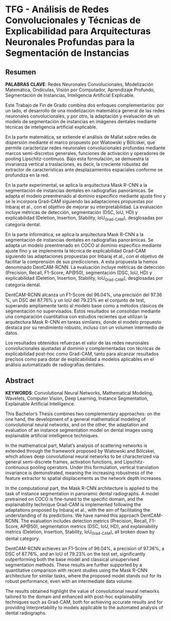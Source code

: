 # TFG - Análisis de Redes Convolucionales y Técnicas de Explicabilidad para Arquitecturas Neuronales Profundas para la Segmentación de Instancias

## Resumen

**PALABRAS CLAVE**: Redes Neuronales Convolucionales, Modelización Matemática, Ondículas, Visión por Computador, Aprendizaje Profundo, Segmentación de Instancias, Inteligencia Artificial Explicable.

Este Trabajo de Fin de Grado combina dos enfoques complementarios: por un lado, el desarrollo de una modelización matemática general de las redes neuronales convolucionales, y por otro, la adaptación y evaluación de un modelo de segmentación de instancias en imágenes dentales mediante técnicas de inteligencia artificial explicable.

En la parte matemática, se extiende el análisis de Mallat sobre redes de dispersión mediante el marco propuesto por Wiatowski y Bölcskei, que permite caracterizar redes neuronales convolucionales profundas mediante marcos semi-discretos generales, funciones de activación y operadores de pooling Lipschitz-continuos. Bajo esta formulación, se demuestra la invarianza vertical a traslaciones, es decir, la creciente robustez del extractor de características ante desplazamientos espaciales conforme se profundiza en la red.

En la parte experimental, se aplica la arquitectura Mask R-CNN a la segmentación de instancias dentales en radiografías panorámicas. Se adapta el modelo preentrenado al dominio específico mediante ajuste fino y se le incorpora Grad-CAM siguiendo las adaptaciones propuestas por Inbaraj et al., con el objetivo de mejorar su interpretabilidad. La evaluación incluye métricas de detección, segmentación (DSC, IoU, HD) y explicabilidad (Deletion, Insertion, Stability, $\text{IoU}_{\text{Grad-CAM}}$), desglosadas por categoría dental.

En la parte informática, se aplica la arquitectura Mask R-CNN a la segmentación de instancias dentales en radiografías panorámicas. Se adapta un modelo preentrenado en COCO al dominio específico mediante ajuste fino y se implementa la técnica de explicabilidad Grad-CAM siguiendo las adaptaciones propuestas por Inbaraj et al., con el objetivo de facilitar la comprensión de sus predicciones. A esta propuesta la hemos denominado DentCAM-RCNN. La evaluación incluye métricas de detección (Precision, Recall, F1-Score, AP@50), segmentación (DSC, IoU, HD) y explicabilidad (Deletion, Insertion, Stability, $\text{IoU}_{\text{Grad-CAM}}$), desglosadas por categoría dental.

DentCAM-RCNN alcanza un F1-Score del 96.04%, una precisión del 97.36 %, un DSC del 87.76% y un IoU del 79.23% en el conjunto de test, superando ampliamente tanto al modelo base como a métodos clásicos de segmentación no supervisados. Estos resultados se consolidan mediante una comparación cuantitativa con estudios recientes que utilizan la arquitectura Mask R-CNN en tareas similares, donde el modelo propuesto destaca por su rendimiento robusto, incluso con un volumen intermedio de datos.

Los resultados obtenidos refuerzan el valor de las redes neuronales convolucionales ajustadas al dominio y complementadas con técnicas de explicabilidad post-hoc como Grad-CAM, tanto para alcanzar resultados precisos como para dotar de explicabilidad a modelos aplicables en el análisis automatizado de radiografías dentales.

## Abstract

**KEYWORDS**: Convolutional Neural Networks, Mathematical Modeling, Wavelets, Computer Vision, Deep Learning, Instance Segmentation, Explainable Artificial Intelligence.

This Bachelor’s Thesis combines two complementary approaches: on the one hand, the development of a general mathematical modeling of convolutional neural networks, and on the other, the adaptation and evaluation of an instance segmentation model on dental images using explainable artificial intelligence techniques.

In the mathematical part, Mallat’s analysis of scattering networks is extended through the framework proposed by Wiatowski and Bölcskei, which allows deep convolutional neural networks to be characterized via general semi-discrete frames, activation functions, and Lipschitz-continuous pooling operators. Under this formulation, vertical translation invariance is demonstrated, meaning the increasing robustness of the feature extractor to spatial displacements as the network depth increases.

In the computational part, the Mask R-CNN architecture is applied to the task of instance segmentation in panoramic dental radiographs. A model pretrained on COCO is fine-tuned to the specific domain, and the explainability technique Grad-CAM is implemented following the adaptations proposed by Inbaraj et al., with the aim of facilitating the understanding of its predictions. We have named this approach DentCAM-RCNN. The evaluation includes detection metrics (Precision, Recall, F1-Score, AP@50), segmentation metrics (DSC, IoU, HD), and explainability metrics (Deletion, Insertion, Stability, $\text{IoU}_{\text{Grad-CAM}}$), all broken down by dental category.

DentCAM-RCNN achieves an F1-Score of 96.04%, a precision of 97.36%, a DSC of 87.76%, and an IoU of 79.23% on the test set, significantly outperforming both the base model and classical unsupervised segmentation methods. These results are further supported by a quantitative comparison with recent studies using the Mask R-CNN architecture for similar tasks, where the proposed model stands out for its robust performance, even with an intermediate data volume.

The results obtained highlight the value of convolutional neural networks tailored to the domain and enhanced with post-hoc explainability techniques such as Grad-CAM, both for achieving accurate results and for providing interpretability to models applicable to the automated analysis of dental radiographs.
